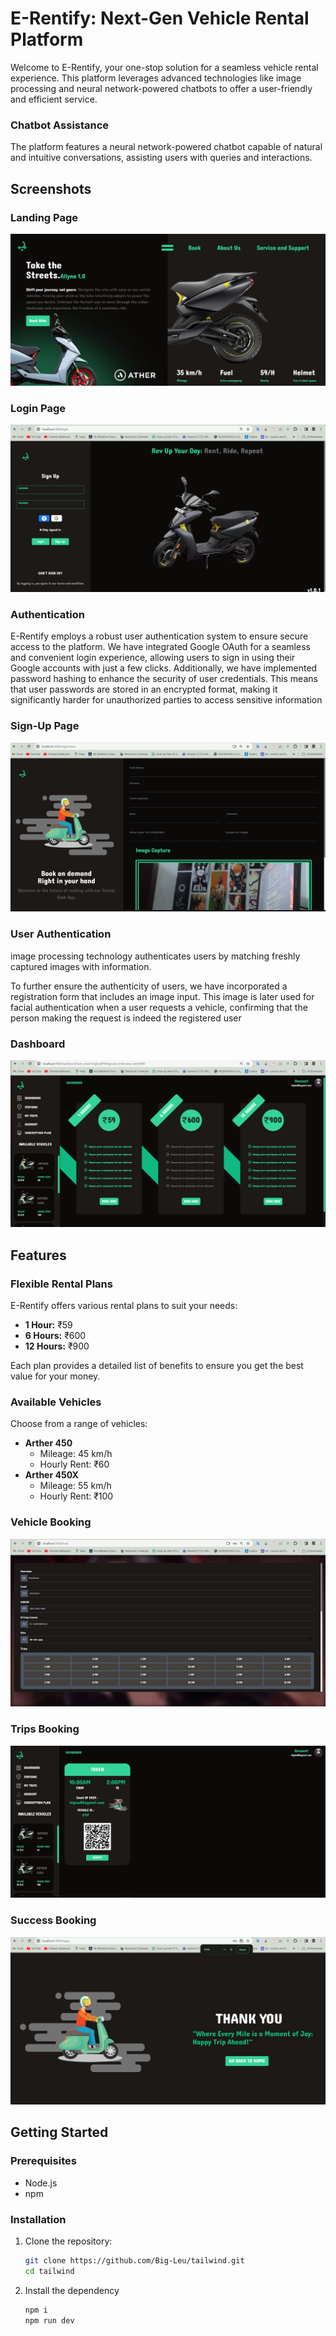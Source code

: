 
# E-Rentify: Next-Gen Vehicle Rental Platform

Welcome to E-Rentify, your one-stop solution for a seamless vehicle rental experience. This platform leverages advanced technologies like image processing and neural network-powered chatbots to offer a user-friendly and efficient service.



### Chatbot Assistance
The platform features a neural network-powered chatbot capable of natural and intuitive conversations, assisting users with queries and interactions.

## Screenshots

### Landing Page
![Landing Page](readmeimg/1.png)

### Login Page
![Login Page](readmeimg/2.png)

### Authentication
E-Rentify employs a robust user authentication system to ensure secure access to the platform. We have integrated Google OAuth for a seamless and convenient login experience, allowing users to sign in using their Google accounts with just a few clicks. Additionally, we have implemented password hashing to enhance the security of user credentials. This means that user passwords are stored in an encrypted format, making it significantly harder for unauthorized parties to access sensitive information


### Sign-Up Page
![Sign-Up Page](readmeimg/3.png)


### User Authentication
image processing technology authenticates users by matching freshly captured images with information.

To further ensure the authenticity of users, we have incorporated a registration form that includes an image input. This image is later used for facial authentication when a user requests a vehicle, confirming that the person making the request is indeed the registered user


### Dashboard
![Dashboard](readmeimg/5.png)

## Features

### Flexible Rental Plans
E-Rentify offers various rental plans to suit your needs:
- **1 Hour:** ₹59
- **6 Hours:** ₹600
- **12 Hours:** ₹900

Each plan provides a detailed list of benefits to ensure you get the best value for your money.

### Available Vehicles
Choose from a range of vehicles:
- **Arther 450**
  - Mileage: 45 km/h
  - Hourly Rent: ₹60
- **Arther 450X**
  - Mileage: 55 km/h
  - Hourly Rent: ₹100

### Vehicle Booking
![Vehicle Booking](readmeimg/4.png)


### Trips Booking
![Trips Booking](readmeimg/6.png)

### Success Booking
![Success Booking](readmeimg/7.png)


## Getting Started

### Prerequisites
- Node.js
- npm

### Installation

1. Clone the repository:
   ```bash
   git clone https://github.com/Big-Leu/tailwind.git
   cd tailwind
1. Install the dependency
    ```bash
   npm i 
   npm run dev
 
